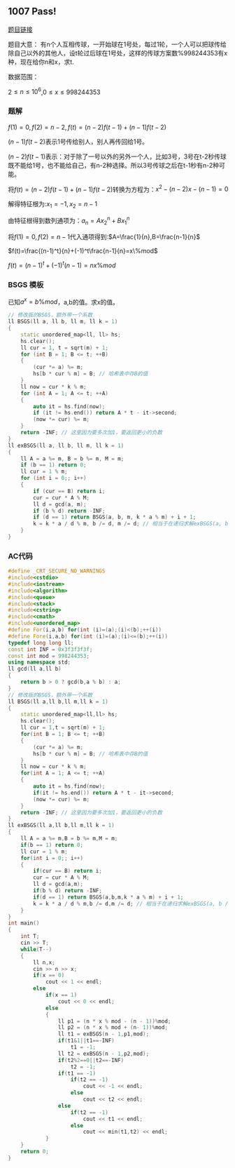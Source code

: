 ## 1007 Pass!
[题目链接](https://vjudge.net/problem/HDU-6956)

题目大意： 有n个人互相传球，一开始球在1号处，每过1轮，一个人可以把球传给除自己以外的其他人，设t轮过后球在1号处，这样的传球方案数%998244353有x种，现在给你n和x，求t.

数据范围：

2$\leq{n}\leq10^6$,$0\leq{x}\le998244353$

### 题解
$f(1)=0,f(2)=n-2,f(t)=(n-2)f(t-1)+(n-1)f(t-2)$

$(n-1)f(t-2)$表示1号传给别人，别人再传回给1号。

$(n-2)f(t-1)$表示：对于除了一号以外的另外一个人，比如3号，3号在t-2秒传球既不能给1号，也不能给自己，有n-2种选择。所以3号传球之后在t-1秒有n-2种可能。

将$f(t)=(n-2)f(t-1)+(n-1)f(t-2)$转换为方程为：$x^2-(n-2)x-(n-1)=0$

解得特征根为:$x_1=-1,x_2=n-1$

由特征根得到数列通项为：$a_n=Ax_2^n+Bx_1^n$

将$f(1)=0,f(2)=n-1$代入通项得到:$A=\frac{1}{n},B=\frac{n-1}{n}$

$f(t)=\frac{(n-1)^t}{n}+(-1)^t\frac{n-1}{n}=x\%mod$

$f(t)=(n-1)^t+(-1)^t(n-1)=nx\%mod$

### BSGS 模板
已知$a^x=b\%mod$，a,b的值。求x的值。
```cpp
// 修改版的BSGS，额外带一个系数
ll BSGS(ll a, ll b, ll m, ll k = 1)
{
    static unordered_map<ll, ll> hs;
    hs.clear();
    ll cur = 1, t = sqrt(m) + 1;
    for (int B = 1; B <= t; ++B)
    {
        (cur *= a) %= m;
        hs[b * cur % m] = B; // 哈希表中存B的值
    }
    ll now = cur * k % m;
    for (int A = 1; A <= t; ++A)
    {
        auto it = hs.find(now);
        if (it != hs.end()) return A * t - it->second;
        (now *= cur) %= m;
    }
    return -INF; // 这里因为要多次加1，要返回更小的负数
}
ll exBSGS(ll a, ll b, ll m, ll k = 1)
{
    ll A = a %= m, B = b %= m, M = m;
    if (b == 1) return 0;
    ll cur = 1 % m;
    for (int i = 0;; i++)
    {
        if (cur == B) return i;
        cur = cur * A % M;
        ll d = gcd(a, m);
        if (b % d) return -INF;
        if (d == 1) return BSGS(a, b, m, k * a % m) + i + 1;
        k = k * a / d % m, b /= d, m /= d; // 相当于在递归求解exBSGS(a, b / d, m / d, k * a / d % m)
    }
}
```
### AC代码
```cpp
#define _CRT_SECURE_NO_WARNINGS
#include<cstdio>
#include<iostream>
#include<algorithm>
#include<queue>
#include<stack>
#include<cstring>
#include<cmath>
#include<unordered_map>
#define For(i,a,b) for(int (i)=(a);(i)<(b);++(i))
#define Fore(i,a,b) for(int (i)=(a);(i)<=(b);++(i))
typedef long long ll;
const int INF = 0x3f3f3f3f;
const int mod = 998244353;
using namespace std;
ll gcd(ll a,ll b)
{
    return b > 0 ? gcd(b,a % b) : a;
}
// 修改版的BSGS，额外带一个系数
ll BSGS(ll a,ll b,ll m,ll k = 1)
{
    static unordered_map<ll,ll> hs;
    hs.clear();
    ll cur = 1,t = sqrt(m) + 1;
    for(int B = 1; B <= t; ++B)
    {
        (cur *= a) %= m;
        hs[b * cur % m] = B; // 哈希表中存B的值
    }
    ll now = cur * k % m;
    for(int A = 1; A <= t; ++A)
    {
        auto it = hs.find(now);
        if(it != hs.end()) return A * t - it->second;
        (now *= cur) %= m;
    }
    return -INF; // 这里因为要多次加1，要返回更小的负数
}
ll exBSGS(ll a,ll b,ll m,ll k = 1)
{
    ll A = a %= m,B = b %= m,M = m;
    if(b == 1) return 0;
    ll cur = 1 % m;
    for(int i = 0;; i++)
    {
        if(cur == B) return i;
        cur = cur * A % M;
        ll d = gcd(a,m);
        if(b % d) return -INF;
        if(d == 1) return BSGS(a,b,m,k * a % m) + i + 1;
        k = k * a / d % m,b /= d,m /= d; // 相当于在递归求解exBSGS(a, b / d, m / d, k * a / d % m)
    }
}
int main()
{
	int T;
	cin >> T;
	while(T--)
	{
		ll n,x;
		cin >> n >> x;
        if(x == 0)
            cout << 1 << endl;
        else
            if(x == 1)
                cout << 0 << endl;
            else
            {
                ll p1 = (n * x % mod - (n - 1))%mod;
                ll p2 = (n * x % mod + (n- 1))%mod;
                ll t1 = exBSGS(n - 1,p1,mod);
                if(t1&1||t1==-INF)
                    t1 = -1;
                ll t2 = exBSGS(n - 1,p2,mod);
                if(t2%2==0||t2==-INF)
                    t2 = -1;
                if(t1 == -1)
                    if(t2 == -1)
                        cout << -1 << endl;
                    else
                        cout << t2 << endl;
                else
                    if(t2 == -1)
                        cout << t1 << endl;
                    else
                        cout << min(t1,t2) << endl;
            }
	}
	return 0;
}

```



